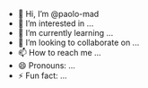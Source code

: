 - 👋 Hi, I’m @paolo-mad
- 👀 I’m interested in ...
- 🌱 I’m currently learning ...
- 💞️ I’m looking to collaborate on ...
- 📫 How to reach me ...
- 😄 Pronouns: ...
- ⚡ Fun fact: ...

<!---
paolo-mad/paolo-mad is a ✨ special ✨ repository because its `README.md` (this file) appears on your GitHub profile.
You can click the Preview link to take a look at your changes.
--->
